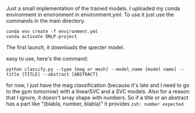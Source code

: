 Just a small implementation of the trained models. I uploaded my conda environment in environment in environment.yml.
To use it just use the commands in the main directory.

```
conda env create -f environment.yml
conda activate DNLP-project
```

The first launch, it downloads the specter model.

easy to use, here's the command:

```
python classify.py --type [mag or mesh] --model_name [model name] --title [TITLE] --abstract [ABSTRACT]
```

for now, I just have the mag classification (because it's late and I need to go to the gym tomorrow) with a linearSVC 
and a SVC models. Also for a reason that I ignore, it doesn't array shape with numbers. So if a title or an abstract 
has a part like "(blabla, number, blabla)" it provides ```zsh: number expected```